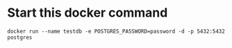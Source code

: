 ﻿# Start this docker command
	docker run --name testdb -e POSTGRES_PASSWORD=password -d -p 5432:5432 postgres